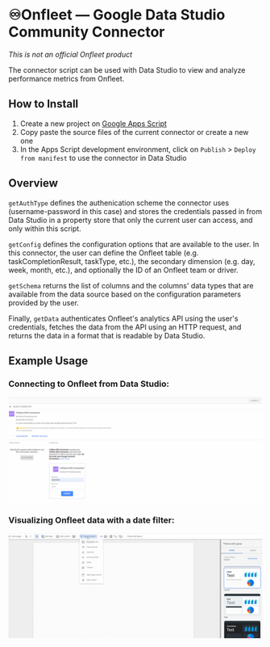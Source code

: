 # ♾️Onfleet — Google Data Studio Community Connector
*This is not an official Onfleet product*

The connector script can be used with Data Studio to view and analyze performance metrics from Onfleet. 

## How to Install
1. Create a new project on [Google Apps Script](https://script.google.com/)
2. Copy paste the source files of the current connector or create a new one
3. In the Apps Script development environment, click on `Publish` > `Deploy from manifest` to use the connector in Data Studio

## Overview
`getAuthType` defines the authenication scheme the connector uses (username-password in this case) and stores the credentials passed in from Data Studio in a property store that only the current user can access, and only within this script.

`getConfig` defines the configuration options that are available to the user. In this connector, the user can define the Onfleet table (e.g. taskCompletionResult, taskType, etc.), the secondary dimension (e.g. day, week, month, etc.), and optionally the ID of an Onfleet team or driver.

`getSchema` returns the list of columns and the columns' data types that are available from the data source based on the configuration parameters provided by the user.

Finally, `getData` authenticates Onfleet's analytics API using the user's credentials, fetches the data from the API using an HTTP request, and returns the data in a format that is readable by Data Studio. 

## Example Usage
### Connecting to Onfleet from Data Studio:

![Connecting to Onfleet](https://github.com/MichailParaskevopoulos/onfleet-datastudio-connector/blob/main/connecting.gif "Connecting to Onfleet")

### Visualizing Onfleet data with a date filter:
![Creating a Graph](https://github.com/MichailParaskevopoulos/onfleet-datastudio-connector/blob/main/creating_graph.gif "Creating a Graph")
